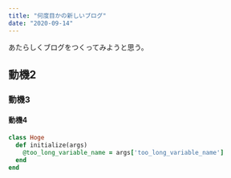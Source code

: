 ```yaml
---
title: "何度目かの新しいブログ"
date: "2020-09-14"
---
```


あたらしくブログをつくってみようと思う。

## 動機2

### 動機3

#### 動機4

```ruby
class Hoge
  def initialize(args)
    @too_long_variable_name = args['too_long_variable_name']
  end
end
```
